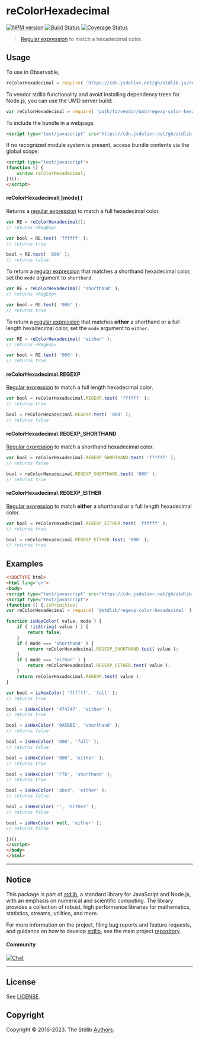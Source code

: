 <!--

@license Apache-2.0

Copyright (c) 2018 The Stdlib Authors.

Licensed under the Apache License, Version 2.0 (the "License");
you may not use this file except in compliance with the License.
You may obtain a copy of the License at

   http://www.apache.org/licenses/LICENSE-2.0

Unless required by applicable law or agreed to in writing, software
distributed under the License is distributed on an "AS IS" BASIS,
WITHOUT WARRANTIES OR CONDITIONS OF ANY KIND, either express or implied.
See the License for the specific language governing permissions and
limitations under the License.

-->

# reColorHexadecimal

[![NPM version][npm-image]][npm-url] [![Build Status][test-image]][test-url] [![Coverage Status][coverage-image]][coverage-url] <!-- [![dependencies][dependencies-image]][dependencies-url] -->

> [Regular expression][mdn-regexp] to match a hexadecimal color.



<section class="usage">

## Usage

To use in Observable,

```javascript
reColorHexadecimal = require( 'https://cdn.jsdelivr.net/gh/stdlib-js/regexp-color-hexadecimal@umd/browser.js' )
```

To vendor stdlib functionality and avoid installing dependency trees for Node.js, you can use the UMD server build:

```javascript
var reColorHexadecimal = require( 'path/to/vendor/umd/regexp-color-hexadecimal/index.js' )
```

To include the bundle in a webpage,

```html
<script type="text/javascript" src="https://cdn.jsdelivr.net/gh/stdlib-js/regexp-color-hexadecimal@umd/browser.js"></script>
```

If no recognized module system is present, access bundle contents via the global scope:

```html
<script type="text/javascript">
(function () {
    window.reColorHexadecimal;
})();
</script>
```

#### reColorHexadecimal( \[mode] )

Returns a [regular expression][mdn-regexp] to match a full hexadecimal color. 

```javascript
var RE = reColorHexadecimal();
// returns <RegExp>

var bool = RE.test( 'ffffff' );
// returns true

bool = RE.test( '000' );
// returns false
```

To return a [regular expression][mdn-regexp] that matches a shorthand hexadecimal color, set the `mode` argument to `shorthand`.

```javascript
var RE = reColorHexadecimal( 'shorthand' );
// returns <RegExp>

var bool = RE.test( '000' );
// returns true
```

To return a [regular expression][mdn-regexp] that matches **either** a shorthand or a full length hexadecimal color, set the `mode` argument to `either`.

```javascript
var RE = reColorHexadecimal( 'either' );
// returns <RegExp>

var bool = RE.test( '000' );
// returns true
```

#### reColorHexadecimal.REGEXP

[Regular expression][mdn-regexp] to match a full length hexadecimal color. 

```javascript
var bool = reColorHexadecimal.REGEXP.test( 'ffffff' );
// returns true

bool = reColorHexadecimal.REGEXP.test( '000' );
// returns false
```

#### reColorHexadecimal.REGEXP_SHORTHAND

[Regular expression][mdn-regexp] to match a shorthand hexadecimal color. 

```javascript
var bool = reColorHexadecimal.REGEXP_SHORTHAND.test( 'ffffff' );
// returns false

bool = reColorHexadecimal.REGEXP_SHORTHAND.test( '000' );
// returns true
```

#### reColorHexadecimal.REGEXP_EITHER

[Regular expression][mdn-regexp] to match **either** a shorthand or a full length hexadecimal color. 

```javascript
var bool = reColorHexadecimal.REGEXP_EITHER.test( 'ffffff' );
// returns true

bool = reColorHexadecimal.REGEXP_EITHER.test( '000' );
// returns true
```

</section>

<!-- /.usage -->

<section class="examples">

## Examples

<!-- eslint no-undef: "error" -->

```html
<!DOCTYPE html>
<html lang="en">
<body>
<script type="text/javascript" src="https://cdn.jsdelivr.net/gh/stdlib-js/assert-is-string@umd/browser.js"></script>
<script type="text/javascript">
(function () {.isPrimitive;
var reColorHexadecimal = require( '@stdlib/regexp-color-hexadecimal' );

function isHexColor( value, mode ) {
    if ( !isString( value ) ) {
        return false;
    }
    if ( mode === 'shorthand' ) {
        return reColorHexadecimal.REGEXP_SHORTHAND.test( value );
    }
    if ( mode === 'either' ) {
        return reColorHexadecimal.REGEXP_EITHER.test( value );
    }
    return reColorHexadecimal.REGEXP.test( value );
}

var bool = isHexColor( 'ffffff', 'full' );
// returns true

bool = isHexColor( '474747', 'either' );
// returns true

bool = isHexColor( '0A5BBE', 'shorthand' );
// returns false

bool = isHexColor( '000', 'full' );
// returns false

bool = isHexColor( '000', 'either' );
// returns true

bool = isHexColor( 'F7b', 'shorthand' );
// returns true

bool = isHexColor( 'abcd', 'either' );
// returns false

bool = isHexColor( '', 'either' );
// returns false

bool = isHexColor( null, 'either' );
// returns false

})();
</script>
</body>
</html>
```

</section>

<!-- /.examples -->

<!-- Section for related `stdlib` packages. Do not manually edit this section, as it is automatically populated. -->

<section class="related">

</section>

<!-- /.related -->

<!-- Section for all links. Make sure to keep an empty line after the `section` element and another before the `/section` close. -->


<section class="main-repo" >

* * *

## Notice

This package is part of [stdlib][stdlib], a standard library for JavaScript and Node.js, with an emphasis on numerical and scientific computing. The library provides a collection of robust, high performance libraries for mathematics, statistics, streams, utilities, and more.

For more information on the project, filing bug reports and feature requests, and guidance on how to develop [stdlib][stdlib], see the main project [repository][stdlib].

#### Community

[![Chat][chat-image]][chat-url]

---

## License

See [LICENSE][stdlib-license].


## Copyright

Copyright &copy; 2016-2023. The Stdlib [Authors][stdlib-authors].

</section>

<!-- /.stdlib -->

<!-- Section for all links. Make sure to keep an empty line after the `section` element and another before the `/section` close. -->

<section class="links">

[npm-image]: http://img.shields.io/npm/v/@stdlib/regexp-color-hexadecimal.svg
[npm-url]: https://npmjs.org/package/@stdlib/regexp-color-hexadecimal

[test-image]: https://github.com/stdlib-js/regexp-color-hexadecimal/actions/workflows/test.yml/badge.svg?branch=main
[test-url]: https://github.com/stdlib-js/regexp-color-hexadecimal/actions/workflows/test.yml?query=branch:main

[coverage-image]: https://img.shields.io/codecov/c/github/stdlib-js/regexp-color-hexadecimal/main.svg
[coverage-url]: https://codecov.io/github/stdlib-js/regexp-color-hexadecimal?branch=main

<!--

[dependencies-image]: https://img.shields.io/david/stdlib-js/regexp-color-hexadecimal.svg
[dependencies-url]: https://david-dm.org/stdlib-js/regexp-color-hexadecimal/main

-->

[chat-image]: https://img.shields.io/gitter/room/stdlib-js/stdlib.svg
[chat-url]: https://gitter.im/stdlib-js/stdlib/

[stdlib]: https://github.com/stdlib-js/stdlib

[stdlib-authors]: https://github.com/stdlib-js/stdlib/graphs/contributors

[umd]: https://github.com/umdjs/umd
[es-module]: https://developer.mozilla.org/en-US/docs/Web/JavaScript/Guide/Modules

[deno-url]: https://github.com/stdlib-js/regexp-color-hexadecimal/tree/deno
[umd-url]: https://github.com/stdlib-js/regexp-color-hexadecimal/tree/umd
[esm-url]: https://github.com/stdlib-js/regexp-color-hexadecimal/tree/esm
[branches-url]: https://github.com/stdlib-js/regexp-color-hexadecimal/blob/main/branches.md

[stdlib-license]: https://raw.githubusercontent.com/stdlib-js/regexp-color-hexadecimal/main/LICENSE

[mdn-regexp]: https://developer.mozilla.org/en-US/docs/Web/JavaScript/Guide/Regular_Expressions

</section>

<!-- /.links -->
